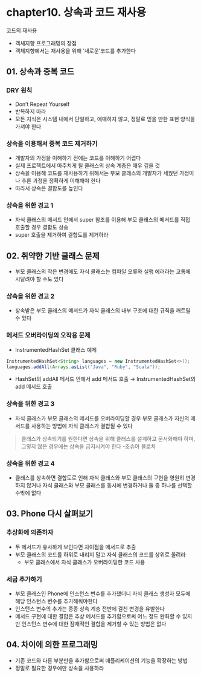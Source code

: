 # chapter10. 상속과 코드 재사용

코드의 재사용

- 객체지향 프로그래밍의 장점
- 객체지향에서는 재사용을 위해 ‘새로운’코드를 추가한다

## 01. 상속과 중복 코드

### DRY 원칙

- Don’t Repeat Yourself
- 반복하지 마라
- 모든 지식은 시스템 내에서 단일하고, 애매하지 않고, 정말로 믿을 만한 표현 양식을 가져야 한다

### 상속을 이용해서 중복 코드 제거하기

- 개발자의 가정을 이해하기 전에는 코드를 이해하기 어렵다
- 실제 프로젝트에서 마주치게 될 클래스의 상속 계층은 매우 깊을 것
- 상속을 이용해 코드를 재사용하기 위해서는 부모 클래스의 개발자가 세웠던 가정이나 추론 과정을 정확하게 이해해야 한다
- 따라서 상속은 결합도를 높인다

### 상속을 위한 경고 1

- 자식 클래스의 메서드 안에서 super 참조를 이용해 부모 클래스의 메서드를 직접 호출할 경우 결합도 상승
- super 호출을 제거하여 결합도를 제거하라

## 02. 취약한 기반 클래스 문제

- 부모 클래스의 작은 변경에도 자식 클래스는 컴파일 오류와 실행 에러라는 고통에 시달려야 할 수도 있다

### 상속을 위한 경고 2

- 상속받은 부모 클래스의 메서드가 자식 클래스의 내부 구조에 대한 규칙을 깨트릴 수 있다

### 메서드 오버라이딩의 오작용 문제

- InstrumentedHashSet 클래스 예제

```java
InstrumentedHashSet<String> languages = new InstrumentedHashSet<>(); 
languages.addAll(Arrays.asList("Java", "Ruby", "Scala"));
```

- HashSet의 addAll 메서드 안에서 add 메서드 호출 → InstrumentedHashSet의 add 메서드 호출

### 상속을 위한 경고 3

- 자식 클래스가 부모 클래스의 메서드를 오버라이딩할 경우 부모 클래스가 자신의 메서드를 사용하는 방법에 자식 클래스가 결합될 수 있다

> 클래스가 상속되기를 원한다면 상속을 위해 클래스를 설계하고 문서화해야 하며, 그렇지 않은 경우에는 상속을 금지시켜야 한다 -조슈아 블로치
>

### 상속을 위한 경고 4

- 클래스를 상속하면 결합도로 인해 자식 클래스와 부모 클래스의 구현을 영원히 변경하지 않거나 자식 클래스와 부모 클래스를 동시에 변경하거나 둘 중 하나를 선택할 수밖에 없다

## 03. Phone 다시 살펴보기

### 추상화에 의존하자

- 두 메서드가 유사하게 보인다면 차이점을 메서드로 추출
- 부모 클래스의 코드를 하위로 내리지 말고 자식 클래스의 코드를 상위로 올려라
    - 부모 클래스에서 자식 클래스가 오버라이딩한 코드 사용

### 세금 추가하기

- 부모 클래스인 Phone에 인스턴스 변수를 추가했더니 자식 클래스 생성자 모두에 해당 인스턴스 변수를 추가해줘야한다
- 인스턴스 변수의 추가는 종종 상속 계층 전반에 걸친 변경을 유발한다
- 메서드 구현에 대한 결합은 추상 메서드를 추가함으로써 어느 정도 완화할 수 있지만 인스턴스 변수에 대한 잠재적인 결합을 제거할 수 있는 방법은 없다

## 04. 차이에 의한 프로그래밍

- 기존 코드와 다른 부분만을 추가함으로써 애플리케이션의 기능을 확장하는 방법
- 정말로 필요한 경우에만 상속을 사용하라